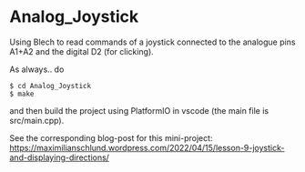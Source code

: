 # Analog_Joystick
Using Blech to read commands of a joystick connected to the analogue pins A1+A2 and the digital D2 (for clicking).

As always.. do

```
$ cd Analog_Joystick
$ make
```

and then build the project using PlatformIO in vscode (the main file is src/main.cpp).

See the corresponding blog-post for this mini-project: https://maximilianschlund.wordpress.com/2022/04/15/lesson-9-joystick-and-displaying-directions/
